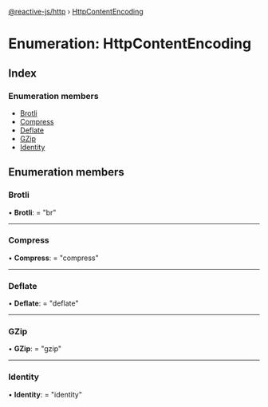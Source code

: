 [@reactive-js/http](../README.md) › [HttpContentEncoding](httpcontentencoding.md)

# Enumeration: HttpContentEncoding

## Index

### Enumeration members

* [Brotli](httpcontentencoding.md#brotli)
* [Compress](httpcontentencoding.md#compress)
* [Deflate](httpcontentencoding.md#deflate)
* [GZip](httpcontentencoding.md#gzip)
* [Identity](httpcontentencoding.md#identity)

## Enumeration members

###  Brotli

• **Brotli**: = "br"

___

###  Compress

• **Compress**: = "compress"

___

###  Deflate

• **Deflate**: = "deflate"

___

###  GZip

• **GZip**: = "gzip"

___

###  Identity

• **Identity**: = "identity"
